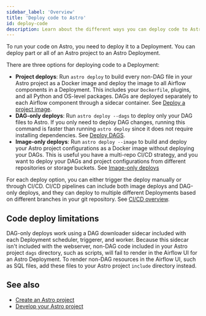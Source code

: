 ```yaml
---
sidebar_label: 'Overview'
title: 'Deploy code to Astro'
id: deploy-code
description: Learn about the different ways you can deploy code to Astro.
---
```


To run your code on Astro, you need to deploy it to a Deployment. You can deploy part or all of an Astro project to an Astro Deployment.

There are three options for deploying code to a Deployment:

- **Project deploys**: Run `astro deploy` to build every non-DAG file in your Astro project as a Docker image and deploy the image to all Airflow components in a Deployment. This includes your `Dockerfile`, plugins, and all Python and OS-level packages. DAGs are deployed separately to each Airflow component through a sidecar container. See [Deploy a project image](deploy-project-image.md).
- **DAG-only deploys**: Run `astro deploy --dags` to deploy only your DAG files to Astro. If you only need to deploy DAG changes, running this command is faster than running `astro deploy` since it does not require installing dependencies. See [Deploy DAGS](deploy-dags.md).
- **Image-only deploys**: Run `astro deploy --image` to build and deploy your Astro project configurations as a Docker image without deploying your DAGs. This is useful you have a multi-repo CI/CD strategy, and you want to deploy your DAGs and project configurations from different repositories or storage buckets. See [Image-only deploys](deploy-dags.md#trigger-an-image-only-deploy)

For each deploy option, you can either trigger the deploy manually or through CI/CD. CI/CD pipelines can include both image deploys and DAG-only deploys, and they can deploy to multiple different Deployments based on different branches in your git repository. See [CI/CD overview](set-up-ci-cd.md).

## Code deploy limitations

DAG-only deploys work using a DAG downloader sidecar included with each Deployment scheduler, triggerer, and worker. Because this sidecar isn't included with the webserver, non-DAG code included in your Astro project `dags` directory, such as scripts, will fail to render in the Airflow UI for an Astro Deployment. To render non-DAG resources in the Airflow UI, such as SQL files, add these files to your Astro project `include` directory instead.

## See also

- [Create an Astro project](cli/develop-project.md#create-an-astro-project)
- [Develop your Astro project](cli/develop-project.md)
